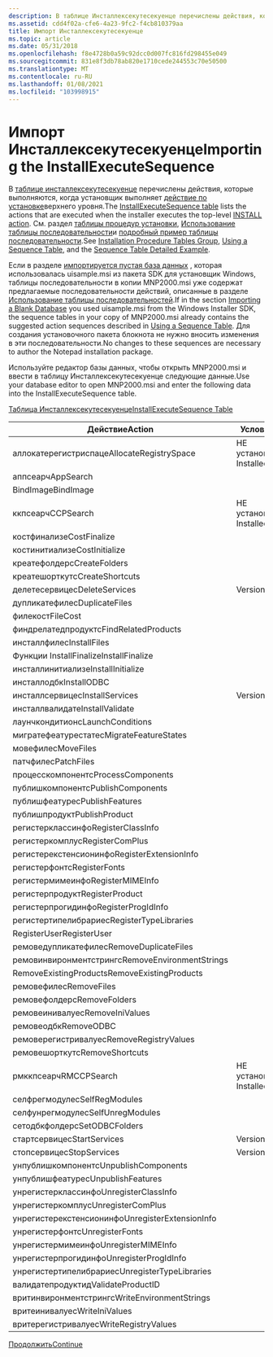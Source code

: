 ```yaml
---
description: В таблице Инсталлексекутесекуенце перечислены действия, которые выполняются, когда установщик выполняет действие по установке верхнего уровня. См. раздел таблицы процедур установки, использование таблицы последовательности и подробный пример таблицы последовательности.
ms.assetid: cdd4f02a-cfe6-4a23-9fc2-f4cb810379aa
title: Импорт Инсталлексекутесекуенце
ms.topic: article
ms.date: 05/31/2018
ms.openlocfilehash: f8e4728b0a59c92dcc0d007fc816fd298455e049
ms.sourcegitcommit: 831e8f3db78ab820e1710cede244553c70e50500
ms.translationtype: MT
ms.contentlocale: ru-RU
ms.lasthandoff: 01/08/2021
ms.locfileid: "103998915"
---
```

# <a name="importing-the-installexecutesequence"></a><span data-ttu-id="5bfe0-104">Импорт Инсталлексекутесекуенце</span><span class="sxs-lookup"><span data-stu-id="5bfe0-104">Importing the InstallExecuteSequence</span></span>

<span data-ttu-id="5bfe0-105">В [таблице инсталлексекутесекуенце](installexecutesequence-table.md) перечислены действия, которые выполняются, когда установщик выполняет [действие по установке](install-action.md)верхнего уровня.</span><span class="sxs-lookup"><span data-stu-id="5bfe0-105">The [InstallExecuteSequence table](installexecutesequence-table.md) lists the actions that are executed when the installer executes the top-level [INSTALL action](install-action.md).</span></span> <span data-ttu-id="5bfe0-106">См. раздел [таблицы процедур установки](installation-procedure-tables-group.md), [Использование таблицы последовательности](using-a-sequence-table.md)и [подробный пример таблицы последовательности](sequence-table-detailed-example.md).</span><span class="sxs-lookup"><span data-stu-id="5bfe0-106">See [Installation Procedure Tables Group](installation-procedure-tables-group.md), [Using a Sequence Table](using-a-sequence-table.md), and the [Sequence Table Detailed Example](sequence-table-detailed-example.md).</span></span>

<span data-ttu-id="5bfe0-107">Если в разделе [импортируется пустая база данных](importing-a-blank-database.md) , которая использовалась uisample.msi из пакета SDK для установщик Windows, таблицы последовательности в копии MNP2000.msi уже содержат предлагаемые последовательности действий, описанные в разделе [Использование таблицы последовательностей](using-a-sequence-table.md).</span><span class="sxs-lookup"><span data-stu-id="5bfe0-107">If in the section [Importing a Blank Database](importing-a-blank-database.md) you used uisample.msi from the Windows Installer SDK, the sequence tables in your copy of MNP2000.msi already contains the suggested action sequences described in [Using a Sequence Table](using-a-sequence-table.md).</span></span> <span data-ttu-id="5bfe0-108">Для создания установочного пакета блокнота не нужно вносить изменения в эти последовательности.</span><span class="sxs-lookup"><span data-stu-id="5bfe0-108">No changes to these sequences are necessary to author the Notepad installation package.</span></span>

<span data-ttu-id="5bfe0-109">Используйте редактор базы данных, чтобы открыть MNP2000.msi и ввести в таблицу Инсталлексекутесекуенце следующие данные.</span><span class="sxs-lookup"><span data-stu-id="5bfe0-109">Use your database editor to open MNP2000.msi and enter the following data into the InstallExecuteSequence table.</span></span>

[<span data-ttu-id="5bfe0-110">Таблица Инсталлексекутесекуенце</span><span class="sxs-lookup"><span data-stu-id="5bfe0-110">InstallExecuteSequence Table</span></span>](installexecutesequence-table.md)



| <span data-ttu-id="5bfe0-111">Действие</span><span class="sxs-lookup"><span data-stu-id="5bfe0-111">Action</span></span>                   | <span data-ttu-id="5bfe0-112">Условие</span><span class="sxs-lookup"><span data-stu-id="5bfe0-112">Condition</span></span>     | <span data-ttu-id="5bfe0-113">Последовательность</span><span class="sxs-lookup"><span data-stu-id="5bfe0-113">Sequence</span></span> |
|--------------------------|---------------|----------|
| <span data-ttu-id="5bfe0-114">аллокатерегистриспаце</span><span class="sxs-lookup"><span data-stu-id="5bfe0-114">AllocateRegistrySpace</span></span>    | <span data-ttu-id="5bfe0-115">НЕ установлено</span><span class="sxs-lookup"><span data-stu-id="5bfe0-115">NOT Installed</span></span> | <span data-ttu-id="5bfe0-116">1550</span><span class="sxs-lookup"><span data-stu-id="5bfe0-116">1550</span></span>     |
| <span data-ttu-id="5bfe0-117">аппсеарч</span><span class="sxs-lookup"><span data-stu-id="5bfe0-117">AppSearch</span></span>                |               | <span data-ttu-id="5bfe0-118">400</span><span class="sxs-lookup"><span data-stu-id="5bfe0-118">400</span></span>      |
| <span data-ttu-id="5bfe0-119">BindImage</span><span class="sxs-lookup"><span data-stu-id="5bfe0-119">BindImage</span></span>                |               | <span data-ttu-id="5bfe0-120">4300</span><span class="sxs-lookup"><span data-stu-id="5bfe0-120">4300</span></span>     |
| <span data-ttu-id="5bfe0-121">ккпсеарч</span><span class="sxs-lookup"><span data-stu-id="5bfe0-121">CCPSearch</span></span>                | <span data-ttu-id="5bfe0-122">НЕ установлено</span><span class="sxs-lookup"><span data-stu-id="5bfe0-122">NOT Installed</span></span> | <span data-ttu-id="5bfe0-123">500</span><span class="sxs-lookup"><span data-stu-id="5bfe0-123">500</span></span>      |
| <span data-ttu-id="5bfe0-124">костфинализе</span><span class="sxs-lookup"><span data-stu-id="5bfe0-124">CostFinalize</span></span>             |               | <span data-ttu-id="5bfe0-125">1000</span><span class="sxs-lookup"><span data-stu-id="5bfe0-125">1000</span></span>     |
| <span data-ttu-id="5bfe0-126">костинитиализе</span><span class="sxs-lookup"><span data-stu-id="5bfe0-126">CostInitialize</span></span>           |               | <span data-ttu-id="5bfe0-127">800</span><span class="sxs-lookup"><span data-stu-id="5bfe0-127">800</span></span>      |
| <span data-ttu-id="5bfe0-128">креатефолдерс</span><span class="sxs-lookup"><span data-stu-id="5bfe0-128">CreateFolders</span></span>            |               | <span data-ttu-id="5bfe0-129">3700</span><span class="sxs-lookup"><span data-stu-id="5bfe0-129">3700</span></span>     |
| <span data-ttu-id="5bfe0-130">креатешорткутс</span><span class="sxs-lookup"><span data-stu-id="5bfe0-130">CreateShortcuts</span></span>          |               | <span data-ttu-id="5bfe0-131">4500</span><span class="sxs-lookup"><span data-stu-id="5bfe0-131">4500</span></span>     |
| <span data-ttu-id="5bfe0-132">делетесервицес</span><span class="sxs-lookup"><span data-stu-id="5bfe0-132">DeleteServices</span></span>           | <span data-ttu-id="5bfe0-133">VersionNT</span><span class="sxs-lookup"><span data-stu-id="5bfe0-133">VersionNT</span></span>     | <span data-ttu-id="5bfe0-134">2000</span><span class="sxs-lookup"><span data-stu-id="5bfe0-134">2000</span></span>     |
| <span data-ttu-id="5bfe0-135">дупликатефилес</span><span class="sxs-lookup"><span data-stu-id="5bfe0-135">DuplicateFiles</span></span>           |               | <span data-ttu-id="5bfe0-136">4210</span><span class="sxs-lookup"><span data-stu-id="5bfe0-136">4210</span></span>     |
| <span data-ttu-id="5bfe0-137">филекост</span><span class="sxs-lookup"><span data-stu-id="5bfe0-137">FileCost</span></span>                 |               | <span data-ttu-id="5bfe0-138">900</span><span class="sxs-lookup"><span data-stu-id="5bfe0-138">900</span></span>      |
| <span data-ttu-id="5bfe0-139">финдрелатедпродуктс</span><span class="sxs-lookup"><span data-stu-id="5bfe0-139">FindRelatedProducts</span></span>      |               | <span data-ttu-id="5bfe0-140">200</span><span class="sxs-lookup"><span data-stu-id="5bfe0-140">200</span></span>      |
| <span data-ttu-id="5bfe0-141">инсталлфилес</span><span class="sxs-lookup"><span data-stu-id="5bfe0-141">InstallFiles</span></span>             |               | <span data-ttu-id="5bfe0-142">4000</span><span class="sxs-lookup"><span data-stu-id="5bfe0-142">4000</span></span>     |
| <span data-ttu-id="5bfe0-143">Функции InstallFinalize</span><span class="sxs-lookup"><span data-stu-id="5bfe0-143">InstallFinalize</span></span>          |               | <span data-ttu-id="5bfe0-144">6600</span><span class="sxs-lookup"><span data-stu-id="5bfe0-144">6600</span></span>     |
| <span data-ttu-id="5bfe0-145">инсталлинитиализе</span><span class="sxs-lookup"><span data-stu-id="5bfe0-145">InstallInitialize</span></span>        |               | <span data-ttu-id="5bfe0-146">1500</span><span class="sxs-lookup"><span data-stu-id="5bfe0-146">1500</span></span>     |
| <span data-ttu-id="5bfe0-147">инсталлодбк</span><span class="sxs-lookup"><span data-stu-id="5bfe0-147">InstallODBC</span></span>              |               | <span data-ttu-id="5bfe0-148">5400</span><span class="sxs-lookup"><span data-stu-id="5bfe0-148">5400</span></span>     |
| <span data-ttu-id="5bfe0-149">инсталлсервицес</span><span class="sxs-lookup"><span data-stu-id="5bfe0-149">InstallServices</span></span>          | <span data-ttu-id="5bfe0-150">VersionNT</span><span class="sxs-lookup"><span data-stu-id="5bfe0-150">VersionNT</span></span>     | <span data-ttu-id="5bfe0-151">5800</span><span class="sxs-lookup"><span data-stu-id="5bfe0-151">5800</span></span>     |
| <span data-ttu-id="5bfe0-152">инсталлвалидате</span><span class="sxs-lookup"><span data-stu-id="5bfe0-152">InstallValidate</span></span>          |               | <span data-ttu-id="5bfe0-153">1400</span><span class="sxs-lookup"><span data-stu-id="5bfe0-153">1400</span></span>     |
| <span data-ttu-id="5bfe0-154">лаунчкондитионс</span><span class="sxs-lookup"><span data-stu-id="5bfe0-154">LaunchConditions</span></span>         |               | <span data-ttu-id="5bfe0-155">100</span><span class="sxs-lookup"><span data-stu-id="5bfe0-155">100</span></span>      |
| <span data-ttu-id="5bfe0-156">мигратефеатурестатес</span><span class="sxs-lookup"><span data-stu-id="5bfe0-156">MigrateFeatureStates</span></span>     |               | <span data-ttu-id="5bfe0-157">1200</span><span class="sxs-lookup"><span data-stu-id="5bfe0-157">1200</span></span>     |
| <span data-ttu-id="5bfe0-158">мовефилес</span><span class="sxs-lookup"><span data-stu-id="5bfe0-158">MoveFiles</span></span>                |               | <span data-ttu-id="5bfe0-159">3800</span><span class="sxs-lookup"><span data-stu-id="5bfe0-159">3800</span></span>     |
| <span data-ttu-id="5bfe0-160">патчфилес</span><span class="sxs-lookup"><span data-stu-id="5bfe0-160">PatchFiles</span></span>               |               | <span data-ttu-id="5bfe0-161">4090</span><span class="sxs-lookup"><span data-stu-id="5bfe0-161">4090</span></span>     |
| <span data-ttu-id="5bfe0-162">процесскомпонентс</span><span class="sxs-lookup"><span data-stu-id="5bfe0-162">ProcessComponents</span></span>        |               | <span data-ttu-id="5bfe0-163">1600</span><span class="sxs-lookup"><span data-stu-id="5bfe0-163">1600</span></span>     |
| <span data-ttu-id="5bfe0-164">публишкомпонентс</span><span class="sxs-lookup"><span data-stu-id="5bfe0-164">PublishComponents</span></span>        |               | <span data-ttu-id="5bfe0-165">6200</span><span class="sxs-lookup"><span data-stu-id="5bfe0-165">6200</span></span>     |
| <span data-ttu-id="5bfe0-166">публишфеатурес</span><span class="sxs-lookup"><span data-stu-id="5bfe0-166">PublishFeatures</span></span>          |               | <span data-ttu-id="5bfe0-167">6300</span><span class="sxs-lookup"><span data-stu-id="5bfe0-167">6300</span></span>     |
| <span data-ttu-id="5bfe0-168">публишпродукт</span><span class="sxs-lookup"><span data-stu-id="5bfe0-168">PublishProduct</span></span>           |               | <span data-ttu-id="5bfe0-169">6400</span><span class="sxs-lookup"><span data-stu-id="5bfe0-169">6400</span></span>     |
| <span data-ttu-id="5bfe0-170">регистерклассинфо</span><span class="sxs-lookup"><span data-stu-id="5bfe0-170">RegisterClassInfo</span></span>        |               | <span data-ttu-id="5bfe0-171">4600</span><span class="sxs-lookup"><span data-stu-id="5bfe0-171">4600</span></span>     |
| <span data-ttu-id="5bfe0-172">регистеркомплус</span><span class="sxs-lookup"><span data-stu-id="5bfe0-172">RegisterComPlus</span></span>          |               | <span data-ttu-id="5bfe0-173">5700</span><span class="sxs-lookup"><span data-stu-id="5bfe0-173">5700</span></span>     |
| <span data-ttu-id="5bfe0-174">регистерекстенсионинфо</span><span class="sxs-lookup"><span data-stu-id="5bfe0-174">RegisterExtensionInfo</span></span>    |               | <span data-ttu-id="5bfe0-175">4700</span><span class="sxs-lookup"><span data-stu-id="5bfe0-175">4700</span></span>     |
| <span data-ttu-id="5bfe0-176">регистерфонтс</span><span class="sxs-lookup"><span data-stu-id="5bfe0-176">RegisterFonts</span></span>            |               | <span data-ttu-id="5bfe0-177">5300</span><span class="sxs-lookup"><span data-stu-id="5bfe0-177">5300</span></span>     |
| <span data-ttu-id="5bfe0-178">регистермимеинфо</span><span class="sxs-lookup"><span data-stu-id="5bfe0-178">RegisterMIMEInfo</span></span>         |               | <span data-ttu-id="5bfe0-179">4900</span><span class="sxs-lookup"><span data-stu-id="5bfe0-179">4900</span></span>     |
| <span data-ttu-id="5bfe0-180">регистерпродукт</span><span class="sxs-lookup"><span data-stu-id="5bfe0-180">RegisterProduct</span></span>          |               | <span data-ttu-id="5bfe0-181">6100</span><span class="sxs-lookup"><span data-stu-id="5bfe0-181">6100</span></span>     |
| <span data-ttu-id="5bfe0-182">регистерпрогидинфо</span><span class="sxs-lookup"><span data-stu-id="5bfe0-182">RegisterProgIdInfo</span></span>       |               | <span data-ttu-id="5bfe0-183">4800</span><span class="sxs-lookup"><span data-stu-id="5bfe0-183">4800</span></span>     |
| <span data-ttu-id="5bfe0-184">регистертипелибрариес</span><span class="sxs-lookup"><span data-stu-id="5bfe0-184">RegisterTypeLibraries</span></span>    |               | <span data-ttu-id="5bfe0-185">5500</span><span class="sxs-lookup"><span data-stu-id="5bfe0-185">5500</span></span>     |
| <span data-ttu-id="5bfe0-186">RegisterUser</span><span class="sxs-lookup"><span data-stu-id="5bfe0-186">RegisterUser</span></span>             |               | <span data-ttu-id="5bfe0-187">6000</span><span class="sxs-lookup"><span data-stu-id="5bfe0-187">6000</span></span>     |
| <span data-ttu-id="5bfe0-188">ремоведупликатефилес</span><span class="sxs-lookup"><span data-stu-id="5bfe0-188">RemoveDuplicateFiles</span></span>     |               | <span data-ttu-id="5bfe0-189">3400</span><span class="sxs-lookup"><span data-stu-id="5bfe0-189">3400</span></span>     |
| <span data-ttu-id="5bfe0-190">ремовинвиронментстрингс</span><span class="sxs-lookup"><span data-stu-id="5bfe0-190">RemoveEnvironmentStrings</span></span> |               | <span data-ttu-id="5bfe0-191">3300</span><span class="sxs-lookup"><span data-stu-id="5bfe0-191">3300</span></span>     |
| <span data-ttu-id="5bfe0-192">RemoveExistingProducts</span><span class="sxs-lookup"><span data-stu-id="5bfe0-192">RemoveExistingProducts</span></span>   |               | <span data-ttu-id="5bfe0-193">6700</span><span class="sxs-lookup"><span data-stu-id="5bfe0-193">6700</span></span>     |
| <span data-ttu-id="5bfe0-194">ремовефилес</span><span class="sxs-lookup"><span data-stu-id="5bfe0-194">RemoveFiles</span></span>              |               | <span data-ttu-id="5bfe0-195">3500</span><span class="sxs-lookup"><span data-stu-id="5bfe0-195">3500</span></span>     |
| <span data-ttu-id="5bfe0-196">ремовефолдерс</span><span class="sxs-lookup"><span data-stu-id="5bfe0-196">RemoveFolders</span></span>            |               | <span data-ttu-id="5bfe0-197">3600</span><span class="sxs-lookup"><span data-stu-id="5bfe0-197">3600</span></span>     |
| <span data-ttu-id="5bfe0-198">ремовеинивалуес</span><span class="sxs-lookup"><span data-stu-id="5bfe0-198">RemoveIniValues</span></span>          |               | <span data-ttu-id="5bfe0-199">3100</span><span class="sxs-lookup"><span data-stu-id="5bfe0-199">3100</span></span>     |
| <span data-ttu-id="5bfe0-200">ремовеодбк</span><span class="sxs-lookup"><span data-stu-id="5bfe0-200">RemoveODBC</span></span>               |               | <span data-ttu-id="5bfe0-201">2400</span><span class="sxs-lookup"><span data-stu-id="5bfe0-201">2400</span></span>     |
| <span data-ttu-id="5bfe0-202">ремоверегистривалуес</span><span class="sxs-lookup"><span data-stu-id="5bfe0-202">RemoveRegistryValues</span></span>     |               | <span data-ttu-id="5bfe0-203">2600</span><span class="sxs-lookup"><span data-stu-id="5bfe0-203">2600</span></span>     |
| <span data-ttu-id="5bfe0-204">ремовешорткутс</span><span class="sxs-lookup"><span data-stu-id="5bfe0-204">RemoveShortcuts</span></span>          |               | <span data-ttu-id="5bfe0-205">3200</span><span class="sxs-lookup"><span data-stu-id="5bfe0-205">3200</span></span>     |
| <span data-ttu-id="5bfe0-206">рмккпсеарч</span><span class="sxs-lookup"><span data-stu-id="5bfe0-206">RMCCPSearch</span></span>              | <span data-ttu-id="5bfe0-207">НЕ установлено</span><span class="sxs-lookup"><span data-stu-id="5bfe0-207">NOT Installed</span></span> | <span data-ttu-id="5bfe0-208">600</span><span class="sxs-lookup"><span data-stu-id="5bfe0-208">600</span></span>      |
| <span data-ttu-id="5bfe0-209">селфрегмодулес</span><span class="sxs-lookup"><span data-stu-id="5bfe0-209">SelfRegModules</span></span>           |               | <span data-ttu-id="5bfe0-210">5600</span><span class="sxs-lookup"><span data-stu-id="5bfe0-210">5600</span></span>     |
| <span data-ttu-id="5bfe0-211">селфунрегмодулес</span><span class="sxs-lookup"><span data-stu-id="5bfe0-211">SelfUnregModules</span></span>         |               | <span data-ttu-id="5bfe0-212">2200</span><span class="sxs-lookup"><span data-stu-id="5bfe0-212">2200</span></span>     |
| <span data-ttu-id="5bfe0-213">сетодбкфолдерс</span><span class="sxs-lookup"><span data-stu-id="5bfe0-213">SetODBCFolders</span></span>           |               | <span data-ttu-id="5bfe0-214">1100</span><span class="sxs-lookup"><span data-stu-id="5bfe0-214">1100</span></span>     |
| <span data-ttu-id="5bfe0-215">стартсервицес</span><span class="sxs-lookup"><span data-stu-id="5bfe0-215">StartServices</span></span>            | <span data-ttu-id="5bfe0-216">VersionNT</span><span class="sxs-lookup"><span data-stu-id="5bfe0-216">VersionNT</span></span>     | <span data-ttu-id="5bfe0-217">5900</span><span class="sxs-lookup"><span data-stu-id="5bfe0-217">5900</span></span>     |
| <span data-ttu-id="5bfe0-218">стопсервицес</span><span class="sxs-lookup"><span data-stu-id="5bfe0-218">StopServices</span></span>             | <span data-ttu-id="5bfe0-219">VersionNT</span><span class="sxs-lookup"><span data-stu-id="5bfe0-219">VersionNT</span></span>     | <span data-ttu-id="5bfe0-220">1900</span><span class="sxs-lookup"><span data-stu-id="5bfe0-220">1900</span></span>     |
| <span data-ttu-id="5bfe0-221">унпублишкомпонентс</span><span class="sxs-lookup"><span data-stu-id="5bfe0-221">UnpublishComponents</span></span>      |               | <span data-ttu-id="5bfe0-222">1700</span><span class="sxs-lookup"><span data-stu-id="5bfe0-222">1700</span></span>     |
| <span data-ttu-id="5bfe0-223">унпублишфеатурес</span><span class="sxs-lookup"><span data-stu-id="5bfe0-223">UnpublishFeatures</span></span>        |               | <span data-ttu-id="5bfe0-224">1800</span><span class="sxs-lookup"><span data-stu-id="5bfe0-224">1800</span></span>     |
| <span data-ttu-id="5bfe0-225">унрегистерклассинфо</span><span class="sxs-lookup"><span data-stu-id="5bfe0-225">UnregisterClassInfo</span></span>      |               | <span data-ttu-id="5bfe0-226">2700</span><span class="sxs-lookup"><span data-stu-id="5bfe0-226">2700</span></span>     |
| <span data-ttu-id="5bfe0-227">унрегистеркомплус</span><span class="sxs-lookup"><span data-stu-id="5bfe0-227">UnregisterComPlus</span></span>        |               | <span data-ttu-id="5bfe0-228">2100</span><span class="sxs-lookup"><span data-stu-id="5bfe0-228">2100</span></span>     |
| <span data-ttu-id="5bfe0-229">унрегистерекстенсионинфо</span><span class="sxs-lookup"><span data-stu-id="5bfe0-229">UnregisterExtensionInfo</span></span>  |               | <span data-ttu-id="5bfe0-230">2800</span><span class="sxs-lookup"><span data-stu-id="5bfe0-230">2800</span></span>     |
| <span data-ttu-id="5bfe0-231">унрегистерфонтс</span><span class="sxs-lookup"><span data-stu-id="5bfe0-231">UnregisterFonts</span></span>          |               | <span data-ttu-id="5bfe0-232">2500</span><span class="sxs-lookup"><span data-stu-id="5bfe0-232">2500</span></span>     |
| <span data-ttu-id="5bfe0-233">унрегистермимеинфо</span><span class="sxs-lookup"><span data-stu-id="5bfe0-233">UnregisterMIMEInfo</span></span>       |               | <span data-ttu-id="5bfe0-234">3000</span><span class="sxs-lookup"><span data-stu-id="5bfe0-234">3000</span></span>     |
| <span data-ttu-id="5bfe0-235">унрегистерпрогидинфо</span><span class="sxs-lookup"><span data-stu-id="5bfe0-235">UnregisterProgIdInfo</span></span>     |               | <span data-ttu-id="5bfe0-236">2900</span><span class="sxs-lookup"><span data-stu-id="5bfe0-236">2900</span></span>     |
| <span data-ttu-id="5bfe0-237">унрегистертипелибрариес</span><span class="sxs-lookup"><span data-stu-id="5bfe0-237">UnregisterTypeLibraries</span></span>  |               | <span data-ttu-id="5bfe0-238">2300</span><span class="sxs-lookup"><span data-stu-id="5bfe0-238">2300</span></span>     |
| <span data-ttu-id="5bfe0-239">валидатепродуктид</span><span class="sxs-lookup"><span data-stu-id="5bfe0-239">ValidateProductID</span></span>        |               | <span data-ttu-id="5bfe0-240">700</span><span class="sxs-lookup"><span data-stu-id="5bfe0-240">700</span></span>      |
| <span data-ttu-id="5bfe0-241">вритинвиронментстрингс</span><span class="sxs-lookup"><span data-stu-id="5bfe0-241">WriteEnvironmentStrings</span></span>  |               | <span data-ttu-id="5bfe0-242">5200</span><span class="sxs-lookup"><span data-stu-id="5bfe0-242">5200</span></span>     |
| <span data-ttu-id="5bfe0-243">вритеинивалуес</span><span class="sxs-lookup"><span data-stu-id="5bfe0-243">WriteIniValues</span></span>           |               | <span data-ttu-id="5bfe0-244">5100</span><span class="sxs-lookup"><span data-stu-id="5bfe0-244">5100</span></span>     |
| <span data-ttu-id="5bfe0-245">вритерегистривалуес</span><span class="sxs-lookup"><span data-stu-id="5bfe0-245">WriteRegistryValues</span></span>      |               | <span data-ttu-id="5bfe0-246">5000</span><span class="sxs-lookup"><span data-stu-id="5bfe0-246">5000</span></span>     |



 

[<span data-ttu-id="5bfe0-247">Продолжить</span><span class="sxs-lookup"><span data-stu-id="5bfe0-247">Continue</span></span>](importing-the-installuisequence.md)

 

 




